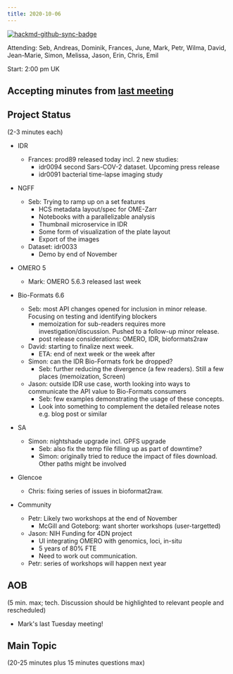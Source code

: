 ```yaml
---
title: 2020-10-06
---
```


[![hackmd-github-sync-badge](https://hackmd.io/2HZIRlkbRdeXT8hRsKHo5g/badge)](https://hackmd.io/2HZIRlkbRdeXT8hRsKHo5g)


Attending: Seb, Andreas, Dominik, Frances, June, Mark, Petr, Wilma, David, Jean-Marie, Simon, Melissa, Jason, Erin, Chris, Emil

Start: 2:00 pm UK

## Accepting minutes from [<u>last meeting</u>](https://github.com/ome/meeting-minutes)

## Project Status

(2-3 minutes each)

- IDR
    - Frances: prod89 released today incl. 2 new studies:
        - idr0094 second Sars-COV-2 dataset. Upcoming press release
        - idr0091 bacterial time-lapse imaging study

- NGFF
    - Seb: Trying to ramp up on a set features
        - HCS metadata layout/spec for OME-Zarr 
        - Notebooks with a parallelizable analysis
        - Thumbnail microservice in IDR 
        - Some form of visualization of the plate layout
        - Export of the images
    - Dataset: idr0033
        - Demo by end of November

- OMERO 5
    - Mark: OMERO 5.6.3 released last week

- Bio-Formats 6.6
    - Seb: most API changes opened for inclusion in minor release. Focusing on testing and identifying blockers
        - memoization for sub-readers requires more investigation/discussion. Pushed to a follow-up minor release. 
        - post release considerations: OMERO, IDR, bioformats2raw
    - David: starting to finalize next week.
        - ETA: end of next week or the week after
    - Simon: can the IDR Bio-Formats fork be dropped?
        - Seb: further reducing the divergence (a few readers). Still a few places (memoization, Screen)
    - Jason: outside IDR use case, worth looking into ways to communicate the API value to Bio-Formats consumers
        - Seb: few examples demonstrating the usage of these concepts.
        - Look into something to complement the detailed release notes e.g. blog post or similar

- SA
    - Simon: nightshade upgrade incl. GPFS upgrade
        - Seb: also fix the temp file filling up as part of downtime?
        - Simon: originally tried to reduce the impact of files download. Other paths might be involved

- Glencoe
    - Chris: fixing series of issues in bioformat2raw.

- Community
    - Petr: Likely two workshops at the end of November
        - McGill and Goteborg: want shorter workshops (user-targetted)
    - Jason: NIH Funding for 4DN project
        - UI integrating OMERO with genomics, loci, in-situ
        - 5 years of 80% FTE
        - Need to work out communication.
    - Petr: series of workshops will happen next year

## AOB

(5 min. max; tech. Discussion should be highlighted to relevant people and rescheduled)

- Mark's last Tuesday meeting!

## Main Topic

(20-25 minutes plus 15 minutes questions max)
